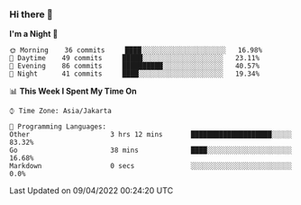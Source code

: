 ### Hi there 👋

<!--
**rmsubekti/rmsubekti** is a ✨ _special_ ✨ repository because its `README.md` (this file) appears on your GitHub profile.

Here are some ideas to get you started:

- 🔭 I’m currently working on ...
- 🌱 I’m currently learning ...
- 👯 I’m looking to collaborate on ...
- 🤔 I’m looking for help with ...
- 💬 Ask me about ...
- 📫 How to reach me: ...
- 😄 Pronouns: ...
- ⚡ Fun fact: ...
-->

<!--START_SECTION:waka-->
**I'm a Night 🦉** 

```text
🌞 Morning    36 commits     ████░░░░░░░░░░░░░░░░░░░░░   16.98% 
🌆 Daytime    49 commits     █████░░░░░░░░░░░░░░░░░░░░   23.11% 
🌃 Evening    86 commits     ██████████░░░░░░░░░░░░░░░   40.57% 
🌙 Night      41 commits     ████░░░░░░░░░░░░░░░░░░░░░   19.34%

```


📊 **This Week I Spent My Time On** 

```text
⌚︎ Time Zone: Asia/Jakarta

💬 Programming Languages: 
Other                    3 hrs 12 mins       ████████████████████░░░░░   83.32% 
Go                       38 mins             ████░░░░░░░░░░░░░░░░░░░░░   16.68% 
Markdown                 0 secs              ░░░░░░░░░░░░░░░░░░░░░░░░░   0.0%

```


 Last Updated on 09/04/2022 00:24:20 UTC
<!--END_SECTION:waka-->
